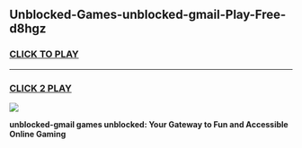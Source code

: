 
## Unblocked-Games-unblocked-gmail-Play-Free-d8hgz
<h3>
<a href="https://premium76.site?title=unblocked-gmail&ref=18A1">CLICK TO PLAY</a></h3>
<hr>

<h3>
<a href="https://premium76.site?title=unblocked-gmail&ref=18A1">CLICK 2 PLAY</a>
  
</h3>

<a href="https://premium76.site?title=unblocked-gmail&ref=18A1"><img src="https://clearcache.store/games.png"></a>


**unblocked-gmail games unblocked: Your Gateway to Fun and Accessible Online Gaming**
